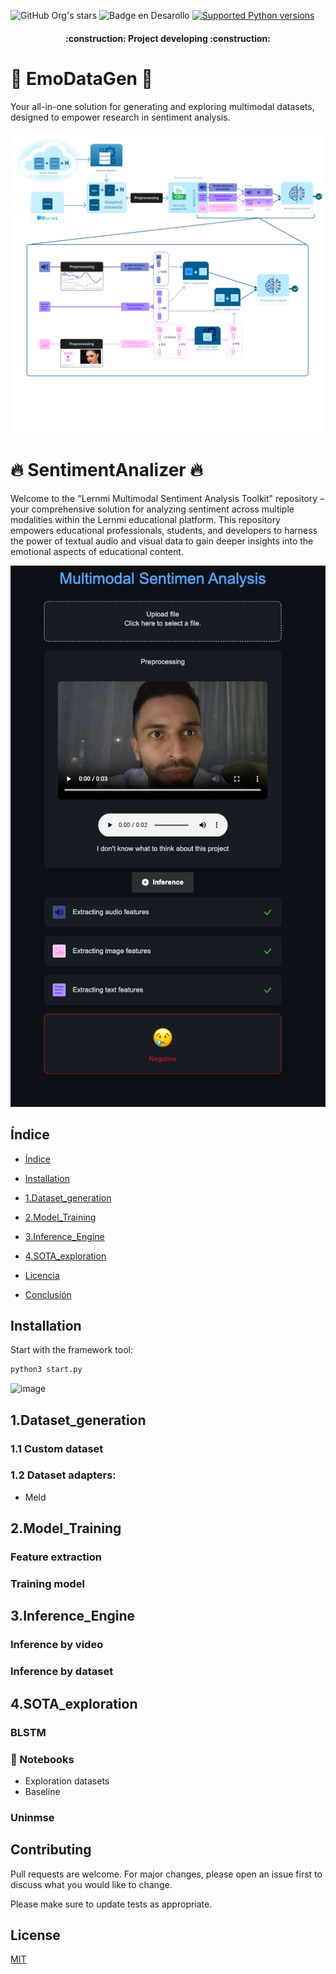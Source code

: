 ![GitHub Org's stars](https://img.shields.io/github/stars/EjbejaranosAI?style=social)
![Badge en Desarollo](https://img.shields.io/badge/STATUS-EN%20DESAROLLO-green)
[![Supported Python versions](https://img.shields.io/pypi/pyversions/ait-bsc.svg?logo=python&logoColor=FFE873)](https://pypi.org/project/ait-bsc/)


<h4 align="center">
:construction: Project developing :construction:
</h4>


# 🎯 EmoDataGen 🎯

Your all-in-one solution for generating and exploring multimodal datasets, designed to empower research in sentiment analysis.



![image](04_SOTA_exploration/imgs/full_pipeline.png)
# 🔥 SentimentAnalizer 🔥
Welcome to the "Lernmi Multimodal Sentiment Analysis Toolkit" repository – your comprehensive solution for analyzing sentiment across multiple modalities within the Lernmi educational platform. This repository empowers educational professionals, students, and developers to harness the power of textual audio and visual data to gain deeper insights into the emotional aspects of educational content.

![img.png](img.png)



## Índice

* [Índice](#índice)

* [Installation](#Installation)

* [1.Dataset_generation](#1.Dataset_generation)

* [2.Model_Training](#2.Model_Training)

* [3.Inference_Engine](#3.Inference_Engine)

* [4.SOTA_exploration](#4.SOTA_exploration)

* [Licencia](#licencia)

* [Conclusión](#conclusión)




## Installation 

Start with the framework tool:

```bash
python3 start.py
```
![image](https://github.com/EjbejaranosAI/EmotionUnify/assets/91475734/48cd187d-ef73-46a3-8dff-cdefba7e2ac5)


## 1.Dataset_generation
### 1.1 Custom dataset
### 1.2 Dataset adapters:   
- Meld 

## 2.Model_Training
### Feature extraction
### Training model

## 3.Inference_Engine
### Inference by video
### Inference by dataset

## 4.SOTA_exploration
### BLSTM
### 🐙 Notebooks 
- Exploration datasets
- Baseline
### Uninmse

## Contributing

Pull requests are welcome. For major changes, please open an issue first
to discuss what you would like to change.

Please make sure to update tests as appropriate.

## License

[MIT](https://choosealicense.com/licenses/mit/)
